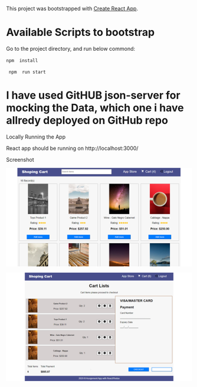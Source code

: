 This project was bootstrapped with [Create React App](https://github.com/facebook/create-react-app).

# Available Scripts to bootstrap

Go to the project directory, and run below commond:

 `npm  install`

` npm  run start`

 # I have used GitHUB json-server for mocking the Data, which one i have allredy deployed on GitHub repo

 Locally Running the App

React app should be running on http://localhost:3000/

Screenshot


![Store](https://github.com/Laxman2015/shoppingCart-SG/blob/master/screenshots/screen1.png)

![Cart](https://github.com/Laxman2015/shoppingCart-SG/blob/master/screenshots/screen2.png)
